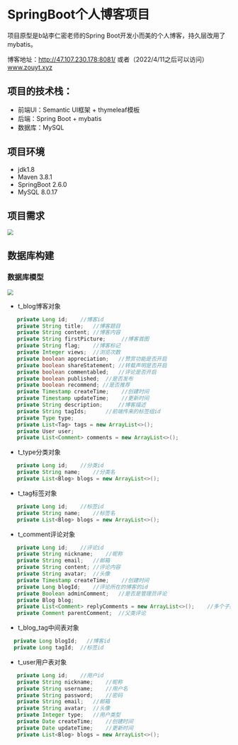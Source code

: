 # SpringBoot个人博客项目
项目原型是b站李仁密老师的Spring Boot开发小而美的个人博客，持久层改用了mybatis。

博客地址：http://47.107.230.178:8081/      或者（2022/4/11之后可以访问）www.zouyt.xyz
 ## 项目的技术栈：
  - 前端UI：Semantic UI框架 + thymeleaf模板
  - 后端：Spring Boot + mybatis
  - 数据库：MySQL
 ## 项目环境
  - jdk1.8
  - Maven 3.8.1
  - SpringBoot 2.6.0
  - MySQL 8.0.17
 ## 项目需求

<img src="https://gitee.com/zou_yt/image/raw/master/img/个人博客系统思维导图.png" style="zoom: 80%;">

 ## 数据库构建
 
 ### 数据库模型

<img src="https://gitee.com/zou_yt/image/raw/master/img/个人博客项目数据库模型.png" style="zoom: 80%;">

 - t_blog博客对象
 ```java
    private Long id;    //博客id
    private String title;   //博客题目
    private String content; //博客内容
    private String firstPicture;     //博客首图
    private String flag;    //博客标记
    private Integer views;  //浏览次数
    private boolean appreciation;   //赞赏功能是否开启
    private boolean shareStatement; //转载声明是否开启
    private boolean commentabled;   //评论是否开启
    private boolean published;  //是否发布
    private boolean recommend; //是否推荐
    private Timestamp createTime;    //创建时间
    private Timestamp updateTime;    //更新时间
    private String description;     //博客描述
    private String tagIds;      //前端传来的标签组id
    private Type type;
    private List<Tag> tags = new ArrayList<>();
    private User user;
    private List<Comment> comments = new ArrayList<>();
 ```
 - t_type分类对象
 ```java
    private Long id;    //分类id
    private String name;    //分类名
    private List<Blog> blogs = new ArrayList<>();
 ```
  - t_tag标签对象
 ```java
    private Long id;    //标签id
    private String name;    //标签名
    private List<Blog> blogs = new ArrayList<>();
 ```
 - t_comment评论对象
 ```java
    private Long id;    //评论id
    private String nickname;    //昵称
    private String email;   //邮箱
    private String content; //评论内容
    private String avatar;  //头像
    private Timestamp createTime;    //创建时间
    private Long blogId;    //评论所在的博客的id
    private Boolean adminComment;   //是否是管理员评论
    private Blog blog;
    private List<Comment> replyComments = new ArrayList<>();    //多个子类评论
    private Comment parentComment;  //父类评论
 ```
 - t_blog_tag中间表对象
 ```java
   private Long blogId;   //博客id
   private Long tagId;  //标签id
 ```
 - t_user用户表对象
 ```java
    private Long id;    //用户id
    private String nickname;    //昵称
    private String username;    //用户名
    private String password;    //密码
    private String email;   //邮箱
    private String avatar;  //头像
    private Integer type;   //用户类型
    private Date createTime;    //创建时间
    private Date updateTime;    //更新时间
    private List<Blog> blogs = new ArrayList<>();
 ```
